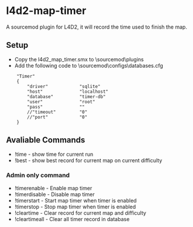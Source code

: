 # l4d2-map-timer #
A sourcemod plugin for L4D2, it will record the time used to finish the map.

## Setup ##
- Copy the l4d2_map_timer.smx to \sourcemod\plugins
- Add the following code to \sourcemod\configs\databases.cfg 
```
	"Timer"
	{
		"driver"			"sqlite"
		"host"				"localhost"
		"database"			"timer-db"
		"user"				"root"
		"pass"				""
		//"timeout"			"0"
		//"port"			"0"
	}
```

## Avaliable Commands ##
- !time - show time for current run
- !best - show best record for current map on current difficulty

### Admin only command ###
- !timerenable - Enable map timer
- !timerdisable - Disable map timer
- !timerstart - Start map timer when timer is enabled
- !timerstop - Stop map timer when timer is enabled
- !cleartime - Clear record for current map and difficulty
- !cleartimeall - Clear all timer record in database
